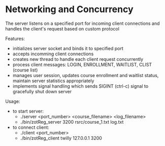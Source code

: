 # Networking and Concurrency

The server listens on a specified port for incoming client connections and handles the client's request based on custom protocol

Features:
- initializes server socket and binds it to specified port
- accepts incomming client connections
- creates new thread to handle each client request concurrently
- process client messages: LOGIN, ENROLLMENT, WAITLIST, CLIST (course list)
- manages user session, updates course enrollment and waitlist status, maintain server statistics appropriately
- implements signal handling which sends SIGINT (ctrl-c) signal to gracefully shut down server

Usage:
- to start server:
  - ./server <port_number> <course_filename> <log_filename>
  - ./bin/zotReg_server 3200 rsrc/course_1.txt log.txt
- to connect client:
  - ./client <username> <localhost> <port_number>
  - ./bin/zotReg_client twilly 127.0.0.1 3200
